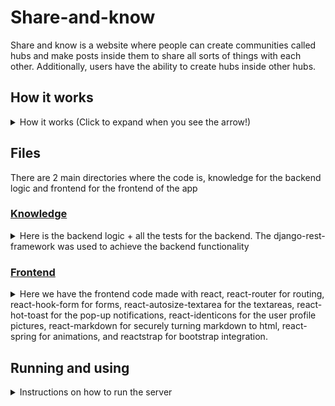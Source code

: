 # Share-and-know

Share and know is a website where people can create communities called hubs and make posts inside them to share all sorts of things with each other. Additionally, users have the
ability to create hubs inside other hubs.

## How it works
<details>
  <summary>How it works (Click to expand when you see the arrow!)</summary>
The / route is the homepage and it shows the 8 main hubs:

- Technology
- History
- Math
- Geography
- Science
- Art
- Fun
- Other stuff

### Hubs
Users can visit any of these hubs. When they visit a hub, they will see that there are no posts. That's because there are no posts in the main hubs. They can click a button 
which  will then show the hubs in that specific hub. They can then choose any hub to see or create a new one there if they are logged in. Logged in users can also join the 
hubs. When seeing another hub, logged in users can join it, make new posts and a new hub. All users can see its hubs and posts. 

### Posts
Now, when visiting a post, users will see the title, content, who made it (which will link to their profile) and logged in users can also comment and like/unlike the post. 
Comments are shown in batches of 5 and users can load more if there are. 

### User profiles
Users have a profile which can be accessed from a comment or post they made and they can also be found by searching in the users tab of the navbar. Additionally, logged in users
can also see posts from hubs they have joined.

### Other
Whenever posts and hubs are shown, users can choose from a set of ordering options. When visiting hubs, a breadcrumb menu will show at the top listing the hubs they are in 
currently.
</details>

## Files

There are 2 main directories where the code is, knowledge for the backend logic and frontend for the frontend of the app

### [Knowledge](./knowledge)
<details>
  <summary>Here is the backend logic + all the tests for the backend. The django-rest-framework was used to achieve the backend functionality</summary>

#### [models.py](./knowledge/models.py)
Here are the User, Post, Hub, and Comment models. 

#### [serializers.py](./knowledge/serializers.py)
Here we have the following serializers:

- ##### [LoginSerializer](./knowledge/serializers.py#L9)
- ##### [RegisterSerializer](./knowledge/serializers.py#L37)
- ##### [UserSerializer](./knowledge/serializers.py#L75)
- ##### [HubPostSerializer](./knowledge/serializers.py#L85)
- ##### [PostSerializer](./knowledge/serializers.py#L95)
- ##### [CommentSerializer](./knowledge/serializers.py#L137)
- ##### [HubSerializer](./knowledge/serializers.py#L155)

#### [views.py](./knowledge/views.py)
Here we have all the views where the backend recieves requests from the frontend and returns responses. We have the following views:

- ##### [FrontendURL](./knowledge/views.py#L43)
- ##### [FileView](./knowledge/views.py#L54)
- ##### [Login](./knowledge/views.py#L64)
- ##### [Register](./knowledge/views.py#L90)
- ##### [HubItems](./knowledge/views.py#L110)
- ##### [OneHub](./knowledge/views.py#L143)
- ##### [NewHub](./knowledge/views.py#L167)
- ##### [NewPost](./knowledge/views.py#L187)
- ##### [OnePost](./knowledge/views.py#L215)
- ##### [Comments](./knowledge/views.py#L244)
- ##### [Joined](./knowledge/views.py#L279)
- ##### [UserProfile](./knowledge/views.py#L303)
- ##### [Users](./knowledge/views.py#L321)
- ##### [Logout](./knowledge/views.py#L332)

We also have the following things here:
- ##### [ItemPagination](./knowledge/views.py#L33)
- ##### [get_hub_from_path](./knowledge/views.py#L342)

#### [urls.py](./knowledge/urls.py)
Here we have the url paths that allow the frontend to make requests to the backend by linking a path to each view

#### [tests](./knowledge/tests)
Here we have all the tests for the backend. We have the following files:

- ##### \_\_init.py__

 Just allows us to use relative imports
 
- ##### [test_comment.py](./knowledge/test_comment.py)

 Tests for comments
 
- ##### [test_hub.py](./knowledge/test_hub.py)

 Tests for hubs

- ##### [test_post.py](./knowledge/test_post.py)

 Tests for posts

- ##### [test_user.py](./knowledge/test_user.py)

 Tests for users

#### [admin.py](./knowledge/admin.py)

 Here we register the models for the admin page
 
#### [settings.py (in the share directory)](./share/settings.py)

 Here are the main app settings 
 
#### [urls.py (in the share directory)](./share/urls.py)

 Here we add the knowledge urls to the rest of the app and also have a catch-all view to render the frontend so it can handle the routing
 
</details>

### [Frontend](./frontend)

<details>
  <summary>Here we have the frontend code made with react, react-router for routing, react-hook-form for forms, react-autosize-textarea for the textareas, react-hot-toast for 
    the pop-up notifications, react-identicons for the user profile pictures, react-markdown for securely turning markdown to html, react-spring for animations, and reactstrap
    for bootstrap integration.</summary>
  
  The directory structure for frontend is as follows:
  - #### [public](./frontend/public)
  
   Here we have the index.html file the react app will render on, a site.webmanifest file that allows the app to be a Progressive web app, and some icons for the app to also     make it a progressive web app. We also have a browserConfig.xml file for the Windows tile things and a robots.txt to tell the app which bots to not allow.
  
  - #### [build](./frontend/build)
  
   Here we have all the files of the public directory and an asset-manifest.json file that tells the browser where to find the files, a precache-manifest.json file which helps cache the site.webmanifest file, a service-worker.js we don't use, and a static directory. In the static directory we have the optimized version of the app so that when the server renders the build index.html, it's as fast as possible.

- #### [package.json](./frontend/package.json)

 Specifies which packages we installed for anyone wanting to run the app
 
- #### [yarn.lock](./frontend/yarn.lock)

 A lockfile that locks our dependencies auto-generated by yarn.
 
- #### [README.md](./frontend/README.md)
 
 Has a set of commands for how to run the app, auto-generated by create-react-app.
 
#### [src](./frontend/src)
Here is where all the frontend code lives. We have the following structure:

##### [App.js](./frontend/src/App.js)
Here is where all the code comes together and where we define all the App routes.

##### [App.css](./frontend/src/App.css)
Here we have the styles for when running the frontend app in debug mode.

##### [index.js](./frontend/src/index.js)
Is what renders the app into the index.hmtl file

##### [index.css](./frontend/src/index.css)
Here we have the global styles for the whole app

##### [serviceWorker.js](./frontend/src/serviceWorker.js)
What allows us to run the app in debug mode

##### [setUpTests.js](./frontend/src/setUpTests.js)
Something run before every test in the app

###### [images](./frontend/src/images)

Contains the images used in the app, from [undraw.co/illustrations](https://undraw.co/illustrations). There we have the login image and the share_online one (used in register)

#### [style](./frontend/src/style)
<details>
  <summary>Contains the css files for individual parts of the app</summary>
  
  - ##### [auth.css](./frontend/src/style/auth.css)
   
   Contains the styles for anything auth related (Login and Register)
   
  - ##### [dropdown.css](./frontend/src/style/dropdown.css)
   
   Contains the style for the animated dropdown component
   
  - ##### [hub.css](./frontend/src/style/hub.css)
  
   Contains the style for anything hub related (in the Hub directory of components)
  
  - ##### [navbar.css](./frontend/src/style/navbar.css)
  
   Contains the styles for anyhing related to the animated sidebar 
   
  - ##### [post.css](./frontend/src/style/post.css)
  
   Contains the style for anything related to posts
   
  - ##### [user.css](./frontend/src/style/user.css)
  
   Contains the style for anything related to a user's profile and user lists

</details>

#### [components](./frontend/src/components)

<details>
  <summary>Here we have all the app components and a few extra things. In every directory there is an index.js file that exports every file inside it</summary>
  
  - ##### [Auth](./frontend/src/components/Auth)
  
   Here goes anything auth related. We have the following things:
   
   ###### [fetchCsrf.js](./frontend/src/components/Auth/fetchCsrf.js)
   Makes a fetch given a url, data, and method to use while passing the CSRF token gotten from the cookies
   
   ###### [LoggedInContext.js](./frontend/src/components/Auth/LoggedInContext.js)
   A React context for allowing the whole app know who is logged in. Exports a provider and a context. [More about React context](https://reactjs.org/docs/context.html)
   
   ###### [Login.js](./frontend/src/components/Auth/Login.js)
   Component which handles users logging in, fetches to the login view
   
   ###### [Register.js](./frontend/src/components/Auth/Register.js)
   Component that allows users to create an account, fetches to the Register view
   
   ###### [ToggleLoginContext.js](./frontend/src/components/Auth/ToggleLoginContext.js)
   React context for allowing components like Login and Register change who is logged in. Exports a provider and a context
   
  - ##### [Comment](./frontend/src/components/Comment)
  
   Here goes anything related to making and showing comments.
  
   ###### [Comment.js](./frontend/src/components/Comment/Comment.js)
   Component that shows a comment given commenter, content, date commented, and an id. It also allows users to edit the comment if the logged in user is the commenter, in which case when the commment is submitted it makes a fetch to the Comments view.
   
   ###### [List.js](./frontend/src/components/Comment/List.js)
   Component that shows a list of comments, animates them when appearing, and also splits them into "batches" of 5 so that more can be loaded on the press of the load more button.
   
   ###### [New,js](./frontend/src/components/Comment/New.js)
   Component that allows a user to make a new comment given the content, makes a fetch to the Comments view and if comment was created successfully, immediately adds it to the comments list.
   
  - ##### [General](./frontend/src/components/General)
  
   Here we have components and a hook used throughout the whole app
  
   ###### [Dropdown.js](./frontend/src/components/General/Dropdown.js)
   Animated dropdown component that recieves a list of options, selected option, and a setSortBy function to change which option is selected. Used to change post and hub sorting methods.
   
   ###### [Pagination.js](./frontend/src/components/General/Pagination.js)
   Component that recieves a currentPage, last page, and a setCurrentPage function and shows a group of pagination items being the first, current, and last one and a prev and next item. When each item is clicked, it sets the current page to the item's number.
   
   ###### [Search.js](./frontend/src/components/General/Search.js)
   Component that shows a search form and accepts an item type to search for, a setCurrentPage method to set the page back to 1 (explained why in component), and a setSearch method to change what was searched when the form submits.
   
   ###### [Sidebar.js](./frontend/src/components/General/Sidebar.js)
   Component that has a theme changing button from dark to light, a button to toggle (and animate on appearance) the sidebar content, a top bar with these 2 buttons, and a div to blur everything if the sidebar is shown.
   
   ###### [SidebarContent.js](./frontend/src/components/General/SidebarContent.js)
   The sidebar content that is shown from the sidebar, contains routes for Home and Users always and if the user is not logged in, Login and Register. If they are logged in, shows joined route and logout. The logout route is handled here too, makes a fetch to the Logout view and if everything is successful the user is logged out and sets the app's logged in user to null.
   
   ###### [usePrefersReducedMotion.js](./frontend/src/components/General/usePrefersReducedMotion.js) 
   React hook to see if the user prefers reduced motion from the prefers-reduced-motion media query. Used to make animations immediate. Returns true if they do prefer reduced motion, false otherwise.
   
  - ##### [Home](./frontend/src/components/Home)
  
   Everything related to showing the 8 main hubs in the homepage.
  
   ###### [Home.js](./frontend/src/components/Home/Home.js)
   The homepage itself, shows the 8 main hubs plus a welcome message.
   
   ###### [HomeRow.js](./frontend/src/components/Home/HomeRow.js)
   Shows a main hub row similar to a normal hub but with a box shadow and a different description and date.
   
  - ##### [Post](./frontend/src/components/Post)
  Here is everything related to posts
   
   ###### [GeneralPosts.js](./frontend/src/components/Post/GeneralPosts.js)
   Component that shows a paginated list of posts and allows users to sort by newest, oldest, most liked, and least liked. Makes a fetch to the HubItems view with a specific page, sorting method, and filter (user or joined).
   
   ###### [Joined.js](./frontend/src/components/Post/Joined.js)
   Component that shows posts from hubs a user has joined, user can choose from the 4 ordering methods of GeneralPosts.js
   
   ###### [Like.js](./frontend/src/components/Post/Liked.js)
   If the user is logged in, allows users to like or unlike a post, makes a fetch to OnePost.
   
   ###### [List.js](./frontend/src/components/Post/List.js)
   Shows a list of posts and animates them on appearance.
   
   ###### [New.js](./frontend/src/components/Post/New.js)
   Allows users to make a new post in a hub, makes a fetch to NewPost and if post was created successfully navigates to it.
   
   ###### [Post.js](./frontend/src/components/Post/Post.js)
   Shows a specific post with its poster, title, content, like amount and button, hubs, and all of its comments plus the ability to make a new one
   
   ###### [Row.js](./frontend/src/components/Post/Row.js)
   The post row shown in List.js, when clicked goes to its specific post.
   
  - ##### [Hub](./frontend/src/components/Hub)
  
   Here we have everything related to hubs.
  
   ###### [Hub.s](./frontend/src/components/Hub/Hub.js)
   Here is a main hub page. It shows the hub title and description, and also the posts/hubs of this hub which can be changed on the click of a button. Users can choose how the items (posts/hubs) are ordered, search for specific items and items are displayed in groups of 6 with pagination. Logged in users can also join the hub, make a new hub inside it and if the hub isn't a main hub users can make a new post as well.
   
   ###### [HubList.js](./frontend/src/components/Hub/HubList.js)
   Component that given a list of hubs, shows and animates them on appearing.
   
   ###### [HubPath.js](./frontend/src/components/Hub/HubPath.js)
   Component that shows the breadcrumb menu at the top of the screen when going through hubs. Sanitizes the path to only include hub names, removing stuff like new or posts/UUID and only showing the sanitized hubs
   
   ###### [New.js](./frontend/src/components/Hub/New.js)
   Component that handles users creating a new hub, makes a fetch to the NewHub view and if the hub was created successfully, navigates to its page.
   
   ###### [Row.js](./frontend/src/components/Hub/Row.js)
   Component that shows a HubRow, when clicked it navigates to the hub's page
   
   ###### [ToggleButton.js](./frontend/src/components/Hub/ToggleButton.js)
   The toggle button that allows us to change from one type to another in a Hub, animates with a color change.
   
  - ##### [User](./frontend/src/components/User)
  Component with eberything relaed to searching for users and a user profile
  
   ###### [List.js](./frontend/src/components/User/List.js)
   Shows a list of users and animates them, allows other users to search for specific users. Users only show up when something has been searched.
   
   ###### [Profile.js](./frontend/src/components/User/Profile.js)
   Shows a user profile, which is their username, profile pic, posts count, and joined hubs count. Shows all the user's posts as well and allows users to choose how they are ordered as always.
   
   ###### [Row.js](./frontend/src/components/User/Row.js)
   Shows a user row of the users list, when clicked navigates to the user's profile.
   
</details>
</details>

## Running and using
<details>
  <summary>Instructions on how to run the server</summary>
  
  Install packages and make migrations in the root directory:
  ```py
  pip install -r requirements.txt
  python manage.py makemigrations knowledge
  python manage.py makemigrations
  python manage.py migrate
  ```
  Then, go to the share folder, create a .env file and have its contents be the following
  ```
  SECRET_KEY=02963a29894ceaf3fd4d34afdd58927ab5244c58612cb5ca19
  ```
  now go back to the root directory and run `python manage.py runserver` to see the app live!
</details>
